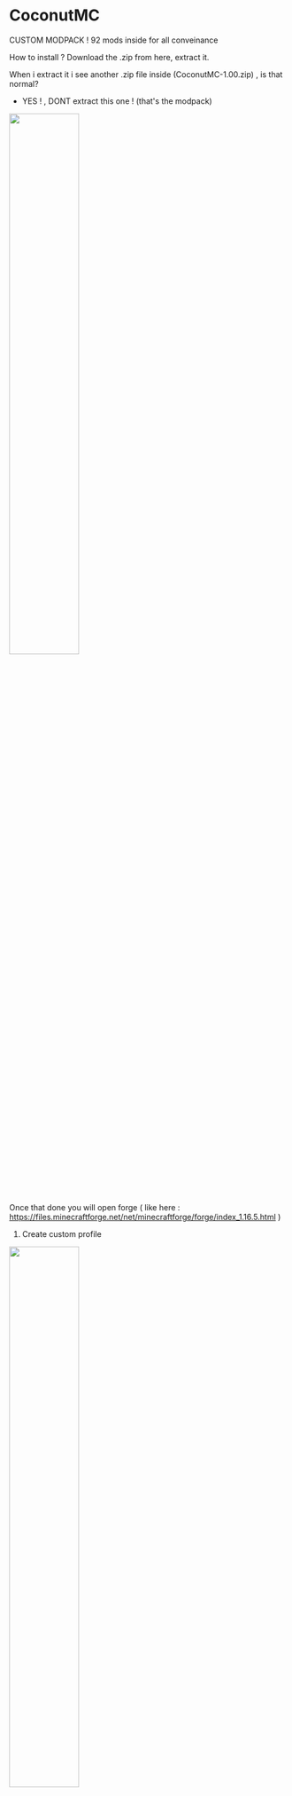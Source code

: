 # CoconutMC

CUSTOM MODPACK ! 92 mods inside for all conveinance 

How to install ? 
Download the .zip from here, extract it. 

When i extract it i see another .zip file inside (CoconutMC-1.00.zip) , is that normal?
- YES ! , DONT extract this one ! (that's the modpack)
<img src="https://user-images.githubusercontent.com/74218901/132997629-dcbf8c93-c514-4090-865e-fcf889155573.png" width=50% height=50%>

Once that done you will open forge ( like here : https://files.minecraftforge.net/net/minecraftforge/forge/index_1.16.5.html )
1) Create custom profile
<img src="https://user-images.githubusercontent.com/74218901/132997638-96aff75e-47e5-46d1-8bf5-42b7a2ca4be9.png" width=50% height=50%>

2) import

<img src="https://user-images.githubusercontent.com/74218901/132997641-0221fffd-413f-4917-9659-fe48e9fe2f5e.png" width=50% height=50%>

3) take coconutMC-1.00.zip and that's it!
<img src="https://user-images.githubusercontent.com/74218901/132997645-df0b7e3c-b891-4b41-8ada-0543e3083271.png" width=50% height=50%>




Hey , i got a weird error , error 0 and crash logs tells me : Failed to write core dump. Minidumps are not enabled by default on client versions of Windows , what to do?

[follow this link , you'll thank me later](https://appuals.com/minecraft-failed-core-dump/)
 
